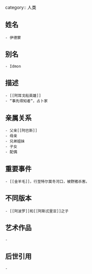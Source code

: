 category:: 人类
## 姓名
	- 伊德蒙
## 别名
	- Idmon
## 描述
	- [[阿耳戈船英雄]]
	- “事先得知者“，占卜家
## 亲属关系
	- 父亲[[阿巴斯]]
	- 母亲
	- 兄弟姐妹
	- 子女
	- 配偶
## 重要事件
	- [[金羊毛]]，行至特尔莫冬河口，被野猪杀害。
## 不同版本
	- [[阿波罗]]和[[阿斯忒里亚]]之子
## 艺术作品
	-
## 后世引用
	-
